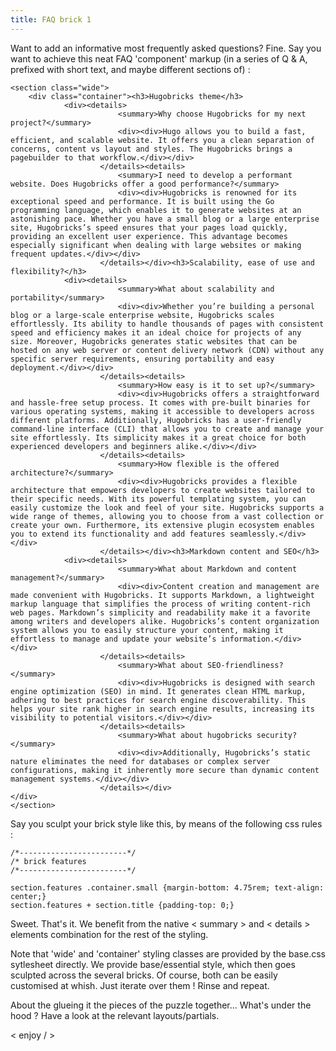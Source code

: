 ```yaml
---
title: FAQ brick 1
---
```


Want to add an informative most frequently asked questions?
Fine. Say you want to achieve this neat FAQ 'component' markup (in a series of Q & A, prefixed with short text, and maybe different sections of) :

```
<section class="wide">
    <div class="container"><h3>Hugobricks theme</h3>
			<div><details>
						<summary>Why choose Hugobricks for my next project?</summary>
						<div><div>Hugo allows you to build a fast, efficient, and scalable website. It offers you a clean separation of concerns, content vs layout and styles. The Hugobricks brings a pagebuilder to that workflow.</div></div>
					</details><details>
						<summary>I need to develop a performant website. Does Hugobricks offer a good performance?</summary>
						<div><div>Hugobricks is renowned for its exceptional speed and performance. It is built using the Go programming language, which enables it to generate websites at an astonishing pace. Whether you have a small blog or a large enterprise site, Hugobricks’s speed ensures that your pages load quickly, providing an excellent user experience. This advantage becomes especially significant when dealing with large websites or making frequent updates.</div></div>
					</details></div><h3>Scalability, ease of use and flexibility?</h3>
			<div><details>
						<summary>What about scalability and portability</summary>
						<div><div>Whether you’re building a personal blog or a large-scale enterprise website, Hugobricks scales effortlessly. Its ability to handle thousands of pages with consistent speed and efficiency makes it an ideal choice for projects of any size. Moreover, Hugobricks generates static websites that can be hosted on any web server or content delivery network (CDN) without any specific server requirements, ensuring portability and easy deployment.</div></div>
					</details><details>
						<summary>How easy is it to set up?</summary>
						<div><div>Hugobricks offers a straightforward and hassle-free setup process. It comes with pre-built binaries for various operating systems, making it accessible to developers across different platforms. Additionally, Hugobricks has a user-friendly command-line interface (CLI) that allows you to create and manage your site effortlessly. Its simplicity makes it a great choice for both experienced developers and beginners alike.</div></div>
					</details><details>
						<summary>How flexible is the offered architecture?</summary>
						<div><div>Hugobricks provides a flexible architecture that empowers developers to create websites tailored to their specific needs. With its powerful templating system, you can easily customize the look and feel of your site. Hugobricks supports a wide range of themes, allowing you to choose from a vast collection or create your own. Furthermore, its extensive plugin ecosystem enables you to extend its functionality and add features seamlessly.</div></div>
					</details></div><h3>Markdown content and SEO</h3>
			<div><details>
						<summary>What about Markdown and content management?</summary>
						<div><div>Content creation and management are made convenient with Hugobricks. It supports Markdown, a lightweight markup language that simplifies the process of writing content-rich web pages. Markdown’s simplicity and readability make it a favorite among writers and developers alike. Hugobricks’s content organization system allows you to easily structure your content, making it effortless to manage and update your website’s information.</div></div>
					</details><details>
						<summary>What about SEO-friendliness?</summary>
						<div><div>Hugobricks is designed with search engine optimization (SEO) in mind. It generates clean HTML markup, adhering to best practices for search engine discoverability. This helps your site rank higher in search engine results, increasing its visibility to potential visitors.</div></div>
					</details><details>
						<summary>What about hugobricks security?</summary>
						<div><div>Additionally, Hugobricks’s static nature eliminates the need for databases or complex server configurations, making it inherently more secure than dynamic content management systems.</div></div>
					</details></div>
</div>
</section>
```

Say you sculpt your brick style like this, by means of the following css rules :


```
/*------------------------*/
/* brick features
/*------------------------*/

section.features .container.small {margin-bottom: 4.75rem; text-align: center;}
section.features + section.title {padding-top: 0;}
```

Sweet.
That's it. We benefit from the native < summary > and < details > elements combination for the rest of the styling.

Note that 'wide' and 'container' styling classes are provided by the base.css sytlesheet directly.
We provide base/essential style, which then goes sculpted across the several bricks. Of course, both can be easily customised at whish. Just iterate over them ! Rinse and repeat.

About the glueing it the pieces of the puzzle together... What's under the hood ?
Have a look at the relevant layouts/partials.

< enjoy / >
